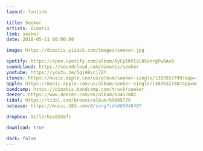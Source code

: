 ```yaml
---
layout: fanlink

title: Seeker
artists: Dimatis
link: seeker
date: 2018-05-11 00:00:00

image: https://dimatis.yizack.com/images/seeker.jpg

spotify: https://open.spotify.com/album/6yCpIKVIVL0SxnrgPwOAx9
soundcloud: https://soundcloud.com/dimatis/seeker
youtube: https://youtu.be/5gjABvcj72Y
itunes: https://music.apple.com/us/album/seeker-single/1383932798?app=itunes&ls=1
apple: https://music.apple.com/us/album/seeker-single/1383932798?app=music&ls=1
bandcamp: https://dimatis.bandcamp.com/track/seeker
deezer: https://www.deezer.com/en/album/63457002
tidal: https://tidal.com/browse/album/89005779
netease: https://music.163.com/#/song?id=865048407

dropbox: 91tlorbzv82m5fc

download: true

dark: false
---
```

